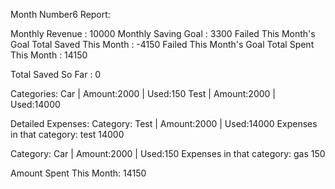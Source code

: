 Month Number6 Report:


Monthly Revenue : 10000
Monthly Saving Goal : 3300 Failed This Month's Goal
Total Saved This Month : -4150 Failed This Month's Goal
Total Spent This Month : 14150

Total Saved So Far : 0

Categories:
Car   |   Amount:2000   |   Used:150
Test   |   Amount:2000   |   Used:14000

Detailed Expenses:
Category: Test   |   Amount:2000   |   Used:14000
Expenses in that category: 
test 14000

Category: Car   |   Amount:2000   |   Used:150
Expenses in that category: 
gas 150

Amount Spent This Month: 14150
